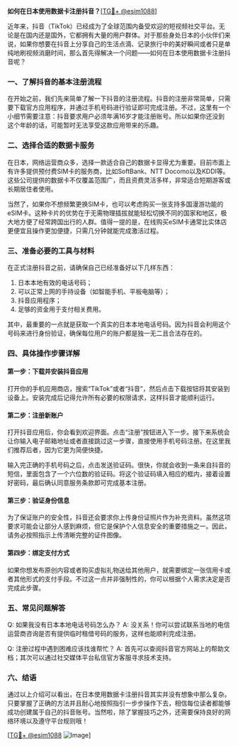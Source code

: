 **如何在日本使用数据卡注册抖音？**[[TG💪+ @esim1088](https://t.me/s/esim1088)]

近年来，抖音（TikTok）已经成为了全球范围内备受欢迎的短视频社交平台。无论是在国内还是国外，它都拥有大量的用户群体。对于那些身处日本的小伙伴们来说，如果你想要在抖音上分享自己的生活点滴、记录旅行中的美好瞬间或者只是单纯地刷视频消磨时间，那么首先得解决一个问题——如何在日本使用数据卡注册抖音呢？

### 一、了解抖音的基本注册流程

在开始之前，我们先来简单了解一下抖音的注册流程。抖音的注册非常简单，只需要下载官方应用程序，并通过手机号码进行验证即可完成注册。不过，这里有一个小细节需要注意：抖音要求用户必须年满16岁才能注册账号。所以如果你还没到这个年龄的话，可能暂时无法享受这款应用带来的乐趣。

### 二、选择合适的数据卡服务

在日本，网络运营商众多，选择一款适合自己的数据卡显得尤为重要。目前市面上有许多提供预付费SIM卡的服务商，比如SoftBank、NTT Docomo以及KDDI等。这些公司提供的数据卡不仅覆盖范围广，而且资费灵活多样，非常适合短期游客或长期居住者使用。

当然了，如果你不想频繁更换SIM卡，也可以考虑购买一张支持多国漫游功能的eSIM卡。这种卡片的优势在于无需物理插拔就能轻松切换不同的国家和地区，极大地方便了经常跨国出行的人群。值得一提的是，在线购买eSIM卡通常比实体店更便宜且操作更加便捷，只需几分钟就能完成激活过程。

### 三、准备必要的工具与材料

在正式注册抖音之前，请确保自己已经准备好以下几样东西：

1. 日本本地有效的电话号码；
2. 可以正常上网的手持设备（如智能手机、平板电脑等）；
3. 抖音应用程序；
4. 足够的资金用于支付相关费用。

其中，最重要的一点就是获取一个真实的日本本地电话号码。因为抖音会利用这个号码来进行身份验证，确保每位用户的账户都是独一无二且合法存在的。

### 四、具体操作步骤详解

#### 第一步：下载并安装抖音应用

打开你的手机应用商店，搜索“TikTok”或者“抖音”，然后点击下载按钮将其安装到设备上。安装完成后记得允许所有必要的权限请求，这样抖音才能顺利运行。

#### 第二步：注册新账户

打开抖音应用后，你会看到欢迎界面。点击“注册”按钮进入下一步。接下来系统会让你输入电子邮箱地址或者直接跳过这一步骤，直接使用手机号码注册。在这里我们推荐后者，因为它更为简便快捷。

输入完正确的手机号码之后，点击发送验证码。很快，你就会收到一条来自抖音的短信，里面包含了一个六位数的验证码。将这个验证码填入相应的框内，接着设置好密码，最后确认同意服务条款即可完成基本注册。

#### 第三步：验证身份信息

为了保证账户的安全性，抖音还会要求你上传身份证照片作为补充资料。虽然这项要求可能会让部分人感到麻烦，但它是保护个人信息安全的重要措施之一。因此，请务必按照指示上传清晰完整的证件图像。

#### 第四步：绑定支付方式

如果你想发布原创内容或者购买虚拟礼物送给其他用户，就需要绑定一张信用卡或者其他形式的支付手段。不过这一点并非强制性的，你可以根据个人需求决定是否完成此步骤。

### 五、常见问题解答

Q: 如果我没有日本本地电话号码怎么办？
A: 没关系！你可以尝试联系当地的电信运营商咨询是否有提供临时租借号码的服务，这样也能顺利完成注册。

Q: 注册过程中遇到困难应该找谁帮忙？
A: 首先可以查阅抖音官方网站上的帮助文档；其次可以通过社交媒体平台私信官方客服寻求技术支持。

### 六、结语

通过以上介绍可以看出，在日本使用数据卡注册抖音其实并没有想象中那么复杂。只要掌握了正确的方法并且耐心地按照指引一步步操作下去，相信每位读者都能够成功创建属于自己的抖音账号。当然啦，除了掌握技巧之外，还需要保持良好的网络环境以及遵守平台规则哦！

[[TG💪+ @esim1088](https://t.me/s/esim1088) ![Image](https://i.postimg.cc/4NQfJmqS/Snipaste-2025-05-13-00-14-12.png)]